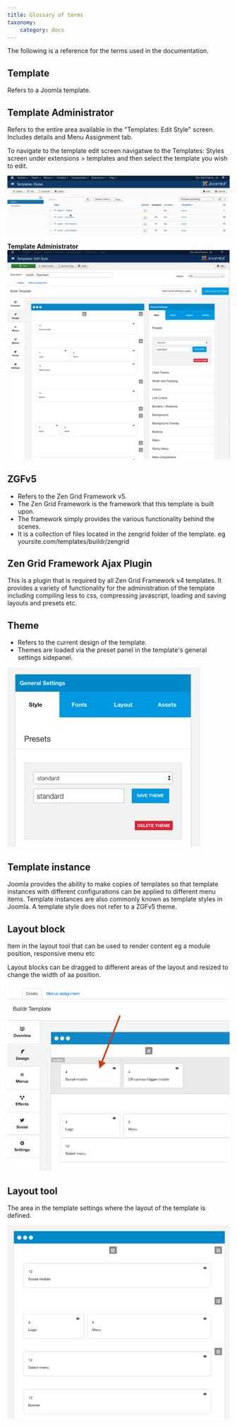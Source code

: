 ```yaml
---
title: Glossary of terms
taxonomy:
    category: docs
---
```


The following is a reference for the terms used in the documentation.

## Template
Refers to a Joomla template.

## Template Administrator
Refers to the entire area available in the "Templates: Edit Style" screen. Includes details and Menu Assignment tab.

To navigate to the template edit screen navigatwe to the Templates: Styles screen under extensions > templates and then select the template you wish to edit.

![Admin Gif](admin-gif.gif)

**Template Administrator**
![Admin](admin.png)

## ZGFv5

- Refers to the Zen Grid Framework v5.
- The Zen Grid Framework is the framework that this template is built upon.
- The framework simply provides the various functionality behind the scenes.
- It is a collection of files located in the zengrid folder of the template. eg yoursite.com/templates/buildr/zengrid


## Zen Grid Framework Ajax Plugin
This is a plugin that is required by all Zen Grid Framework v4 templates. It provides a variety of functionality for the administration of the template including compiling less to css, compressing javascript, loading and saving layouts and presets etc.

## Theme
- Refers to the current design of the template. 
- Themes are loaded via the preset panel in the template's general settings sidepanel.

![Preset](presets.png)

## Template instance
Joomla provides the ability to make copies of templates so that template instances with different configurations can be applied to different menu items. Template instances are also commonly known as template styles in Joomla. A template style does not refer to a ZGFv5 theme.

## Layout block
Item in the layout tool that can be used to render content eg a module position, responsive menu etc

Layout blocks can be dragged to different areas of the layout and resized to change the width of aa position.

![Layout Block](layout-block.png)


## Layout tool
The area in the template settings where the layout of the template is defined. 

![Layout](layout.png)
